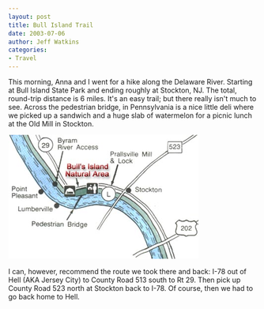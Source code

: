 ```yaml
---
layout: post
title: Bull Island Trail
date: 2003-07-06
author: Jeff Watkins
categories:
- Travel
---
```


This morning, Anna and I went for a hike along the Delaware River.
Starting at Bull Island State Park and ending roughly at Stockton, NJ.
The total, round-trip distance is 6 miles. It's an easy trail; but
there really isn't much to see. Across the pedestrian bridge, in
Pennsylvania is a nice little deli where we picked up a sandwich and a
huge slab of watermelon for a picnic lunch at the Old Mill in
Stockton.

<div class="figure">
<img class="photo" src="/photos/map_detail_bulls-isle.jpg" alt="Bull Isle trail map" width="385" height="251"/>
</div>

I can, however, recommend the route we took there and back: I-78 out
of Hell (AKA Jersey City) to County Road 513 south to Rt 29. Then pick
up County Road 523 north at Stockton back to I-78. Of course, then we
had to go back home to Hell.
